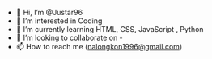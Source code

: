 - 👋 Hi, I’m @Justar96
- 👀 I’m interested in Coding
- 🌱 I’m currently learning HTML, CSS, JavaScript , Python
- 💞️ I’m looking to collaborate on -
- 📫 How to reach me (nalongkon1996@gmail.com)
<!---
Justar96/Justar96 is a ✨ special ✨ repository because its `README.md` (this file) appears on your GitHub profile.
You can click the Preview link to take a look at your changes.
--->
